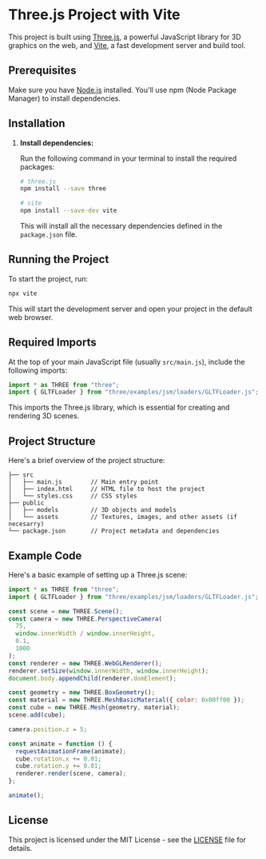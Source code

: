 # Three.js Project with Vite

This project is built using [Three.js](https://threejs.org/), a powerful JavaScript library for 3D graphics on the web, and [Vite](https://vitejs.dev/), a fast development server and build tool.

## Prerequisites

Make sure you have [Node.js](https://nodejs.org/) installed. You'll use npm (Node Package Manager) to install dependencies.

## Installation

1. **Install dependencies:**

   Run the following command in your terminal to install the required packages:

   ```bash
   # three.js
   npm install --save three

   # vite
   npm install --save-dev vite
   ```

   This will install all the necessary dependencies defined in the `package.json` file.

## Running the Project

To start the project, run:

```bash
npx vite
```

This will start the development server and open your project in the default web browser.

## Required Imports

At the top of your main JavaScript file (usually `src/main.js`), include the following imports:

```javascript
import * as THREE from "three";
import { GLTFLoader } from "three/examples/jsm/loaders/GLTFLoader.js";
```

This imports the Three.js library, which is essential for creating and rendering 3D scenes.

## Project Structure

Here's a brief overview of the project structure:

```
├── src
│   ├── main.js        // Main entry point
│   ├── index.html     // HTML file to host the project
│   └── styles.css     // CSS styles
├── public
│   ├── models         // 3D objects and models
│   └── assets         // Textures, images, and other assets (if necesarry)
└── package.json       // Project metadata and dependencies
```

## Example Code

Here's a basic example of setting up a Three.js scene:

```javascript
import * as THREE from "three";
import { GLTFLoader } from "three/examples/jsm/loaders/GLTFLoader.js";

const scene = new THREE.Scene();
const camera = new THREE.PerspectiveCamera(
  75,
  window.innerWidth / window.innerHeight,
  0.1,
  1000
);
const renderer = new THREE.WebGLRenderer();
renderer.setSize(window.innerWidth, window.innerHeight);
document.body.appendChild(renderer.domElement);

const geometry = new THREE.BoxGeometry();
const material = new THREE.MeshBasicMaterial({ color: 0x00ff00 });
const cube = new THREE.Mesh(geometry, material);
scene.add(cube);

camera.position.z = 5;

const animate = function () {
  requestAnimationFrame(animate);
  cube.rotation.x += 0.01;
  cube.rotation.y += 0.01;
  renderer.render(scene, camera);
};

animate();
```

## License

This project is licensed under the MIT License - see the [LICENSE](LICENSE) file for details.
